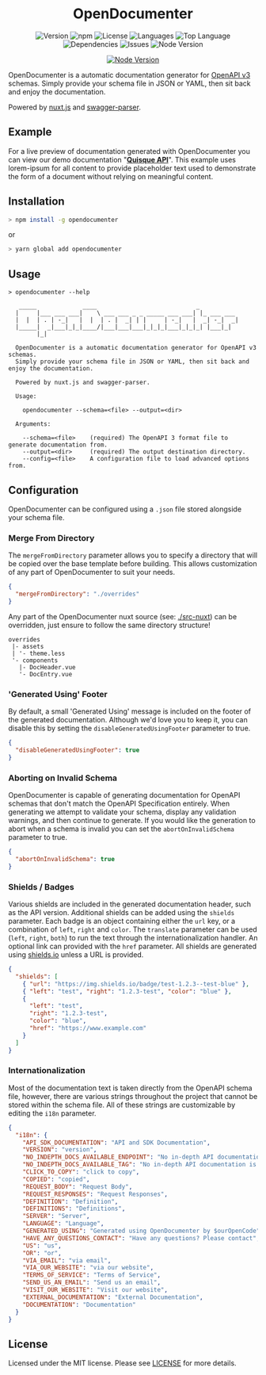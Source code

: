 <h1 align="center">OpenDocumenter</h1>

<p align="center">
  <img alt="Version" src="https://img.shields.io/github/package-json/v/ouropencode/OpenDocumenter" />
  <img alt="npm" src="https://img.shields.io/npm/v/opendocumenter" />
  <img alt="License" src="https://img.shields.io/github/license/ouropencode/OpenDocumenter" />
  <img alt="Languages" src="https://img.shields.io/github/languages/count/ouropencode/OpenDocumenter" />
  <img alt="Top Language" src="https://img.shields.io/github/languages/top/ouropencode/OpenDocumenter" />
  <img alt="Dependencies" src="https://img.shields.io/librariesio/release/npm/opendocumenter" />
  <img alt="Issues" src="https://img.shields.io/github/issues/ouropencode/OpenDocumenter" />
  <img alt="Node Version" src="https://img.shields.io/node/v/opendocumenter" />
</p>

<p align="center">
  <a href="https://ouropencode.github.io/OpenDocumenter/" target="_blank">
    <img alt="Node Version" src="https://raw.githubusercontent.com/ouropencode/OpenDocumenter/master/example/example.gif" />
  </a>
</p>

OpenDocumenter is a automatic documentation generator for [OpenAPI v3](https://github.com/OAI/OpenAPI-Specification/blob/master/versions/3.0.0.md) schemas. Simply provide your schema file in JSON or YAML, then sit back and enjoy the documentation.

Powered by [nuxt.js](https://nuxtjs.org/https://nuxtjs.org/) and [swagger-parser](https://github.com/swagger-api/swagger-parser).

## Example
For a live preview of documentation generated with OpenDocumenter you can view our demo documentation "**[Quisque API](https://ouropencode.github.io/OpenDocumenter/)**". This example uses lorem-ipsum for all content to provide placeholder text used to demonstrate the form of a document without relying on meaningful content.

## Installation

```bash
> npm install -g opendocumenter
```
or
```bash
> yarn global add opendocumenter
```

## Usage
```
> opendocumenter --help

   _____             ____                            _
  |     |___ ___ ___|    \ ___ ___ _ _ _____ ___ ___| |_ ___ ___
  |  |  | . | -_|   |  |  | . |  _| | |     | -_|   |  _| -_|  _|
  |_____|  _|___|_|_|____/|___|___|___|_|_|_|___|_|_|_| |___|_|
        |_|                                                                      

  OpenDocumenter is a automatic documentation generator for OpenAPI v3 schemas.
  Simply provide your schema file in JSON or YAML, then sit back and enjoy the documentation.

  Powered by nuxt.js and swagger-parser.

  Usage:

    opendocumenter --schema=<file> --output=<dir>

  Arguments:

    --schema=<file>    (required) The OpenAPI 3 format file to generate documentation from.
    --output=<dir>     (required) The output destination directory.
    --config=<file>    A configuration file to load advanced options from.
```

## Configuration
OpenDocumenter can be configured using a `.json` file stored alongside your schema file.

### Merge From Directory
The `mergeFromDirectory` parameter allows you to specify a directory that will be copied over the base template before building. This allows customization of any part of OpenDocumenter to suit your needs.

```json
{
  "mergeFromDirectory": "./overrides"
}
```

Any part of the OpenDocumenter nuxt source (see: [./src-nuxt](./src-nuxt)) can be overridden, just ensure to follow the same directory structure!
```
overrides
 |- assets
 | '- theme.less
 '- components
   |- DocHeader.vue
   '- DocEntry.vue
```

### 'Generated Using' Footer
By default, a small 'Generated Using' message is included on the footer of the generated documentation. Although we'd love you to keep it, you can disable this by setting the `disableGeneratedUsingFooter` parameter to true.

```json
{
  "disableGeneratedUsingFooter": true
}
```

### Aborting on Invalid Schema
OpenDocumenter is capable of generating documentation for OpenAPI schemas that don't match the OpenAPI Specification entirely. When generating we attempt to validate your schema, display any validation warnings, and then continue to generate. If you would like the generation to abort when a schema is invalid you can set the `abortOnInvalidSchema` parameter to true.

```json
{
  "abortOnInvalidSchema": true
}
```

### Shields / Badges
Various shields are included in the generated documentation header, such as the API version. Additional shields can be added using the `shields` parameter. Each badge is an object containing either the `url` key, or a combination of `left`, `right` and `color`. The `translate` parameter can be used (`left`, `right`, `both`) to run the text through the internationalization handler. An optional link can provided with the `href` parameter. All shields are generated using [shields.io](https://shields.io) unless a URL is provided.

```json
{
  "shields": [
    { "url": "https://img.shields.io/badge/test-1.2.3--test-blue" },
    { "left": "test", "right": "1.2.3-test", "color": "blue" },
    {
      "left": "test",
      "right": "1.2.3-test",
      "color": "blue",
      "href": "https://www.example.com"
    }
  ]
}
```

### Internationalization
Most of the documentation text is taken directly from the OpenAPI schema file, however, there are various strings throughout the project that cannot be stored within the schema file. All of these strings are customizable by editing the `i18n` parameter.
```json
{
  "i18n": {
    "API_SDK_DOCUMENTATION": "API and SDK Documentation",
    "VERSION": "version",
    "NO_INDEPTH_DOCS_AVAILABLE_ENDPOINT": "No in-depth API documentation is available for this endpoint.",
    "NO_INDEPTH_DOCS_AVAILABLE_TAG": "No in-depth API documentation is available for this section.",
    "CLICK_TO_COPY": "click to copy",
    "COPIED": "copied",
    "REQUEST_BODY": "Request Body",
    "REQUEST_RESPONSES": "Request Responses",
    "DEFINITION": "Definition",
    "DEFINITIONS": "Definitions",
    "SERVER": "Server",
    "LANGUAGE": "Language",
    "GENERATED_USING": "Generated using OpenDocumenter by $ourOpenCode",
    "HAVE_ANY_QUESTIONS_CONTACT": "Have any questions? Please contact",
    "US": "us",
    "OR": "or",
    "VIA_EMAIL": "via email",
    "VIA_OUR_WEBSITE": "via our website",
    "TERMS_OF_SERVICE": "Terms of Service",
    "SEND_US_AN_EMAIL": "Send us an email",
    "VISIT_OUR_WEBSITE": "Visit our website",
    "EXTERNAL_DOCUMENTATION": "External Documentation",
    "DOCUMENTATION": "Documentation"
  }
}
```

## License
Licensed under the MIT license. Please see [LICENSE](LICENSE) for more details.
